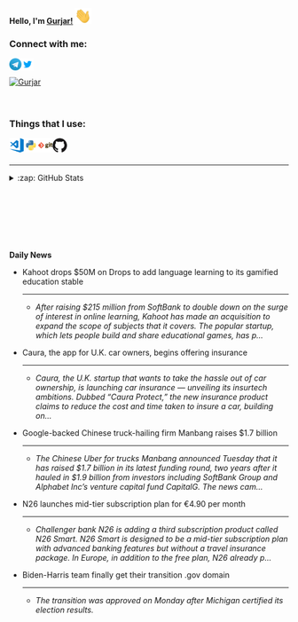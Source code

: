 #### Hello, I'm [Gurjar!](https://GurjarKing.github.io) <img src="https://raw.githubusercontent.com/ABSphreak/ABSphreak/master/gifs/Hi.gif" width="30px"></h2>


### Connect with me:

[<img align="left" alt="Gurjar | Telegram" width="22px" src="https://raw.githubusercontent.com/github/explore/80688e429a7d4ef2fca1e82350fe8e3517d3494d/topics/telegram/telegram.png" />][Telegram]
[<img align="left" alt="Gurjar | Twitter" width="22px" src="https://raw.githubusercontent.com/github/explore/80688e429a7d4ef2fca1e82350fe8e3517d3494d/topics/twitter/twitter.png" />][Twitter]
<br >
<br >
<a href="https://github.com/GurjarKing"><img src="https://komarev.com/ghpvc/?username=GurjarKing" alt="Gurjar" /></a> <br />
<br />
<br />
<!-- <br >

![](https://visitor-badge.glitch.me/badge?page_id=GurjarKing)

<br /> -->

### Things that I use:

[<img align="left" alt="Visual Studio Code" width="26px" src="https://raw.githubusercontent.com/github/explore/80688e429a7d4ef2fca1e82350fe8e3517d3494d/topics/visual-studio-code/visual-studio-code.png" />][VSCode]
[<img align="left" alt="Python" width="26px" src="https://raw.githubusercontent.com/github/explore/80688e429a7d4ef2fca1e82350fe8e3517d3494d/topics/python/python.png" />][Python]
[<img align="left" alt="Git" width="26px" src="https://raw.githubusercontent.com/github/explore/80688e429a7d4ef2fca1e82350fe8e3517d3494d/topics/git/git.png" />][Git]
[<img align="left" alt="GitHub" width="26px" src="https://raw.githubusercontent.com/github/explore/78df643247d429f6cc873026c0622819ad797942/topics/github/github.png" />][Github]

<br />
<br />

---
<details>
  <summary>:zap: GitHub Stats</summary>

<img align="left" alt="Gurjar's Github Stats" src="https://github-readme-stats.vercel.app/api?username=GurjarKing&show_icons=true&hide_border=true&count_private=true&include_all_commit=true&theme=algolia" />

</details>

<!-- ### 🔔 My latest tweet
<a href="https://twitter.com/Gurjar_King43" target="_blank">
	<img src="https://github.com/GurjarKing/GurjarKing/raw/master/tweet.png" width="70%" align="center" alt="Click to view on Twitter" title="My latest tweet, as an image"/>
</a> -->
<br>

<pre>

</pre>

<!-- **Quote of the hour:**

{qoth}

~ {qoth_author}
<pre>

</pre> -->
<br>
<pre>


</pre>
<strong>Daily News</strong>
  
  - Kahoot drops $50M on Drops to add language learning to its gamified education stable
     <hr/>
     
      - *After raising $215 million from SoftBank to double down on the surge of interest in online learning, Kahoot has made an acquisition to expand the scope of subjects that it covers. The popular startup, which lets people build and share educational games, has p…*
     
  - Caura, the app for U.K. car owners, begins offering insurance
      <hr/>
      
      - *Caura, the U.K. startup that wants to take the hassle out of car ownership, is launching car insurance — unveiling its insurtech ambitions. Dubbed “Caura Protect,” the new insurance product claims to reduce the cost and time taken to insure a car, building on…*
      
  - Google-backed Chinese truck-hailing firm Manbang raises $1.7 billion
      <hr/>
      
      - *The Chinese Uber for trucks Manbang announced Tuesday that it has raised $1.7 billion in its latest funding round, two years after it hauled in $1.9 billion from investors including SoftBank Group and Alphabet Inc’s venture capital fund CapitalG. The news cam…*
      
  - N26 launches mid-tier subscription plan for €4.90 per month
      <hr/>
      
      - *Challenger bank N26 is adding a third subscription product called N26 Smart. N26 Smart is designed to be a mid-tier subscription plan with advanced banking features but without a travel insurance package. In Europe, in addition to the free plan, N26 already p…*
       
  - Biden-Harris team finally get their transition .gov domain
      <hr/>
       
       - *The transition was approved on Monday after Michigan certified its election results.*
      

<br />

[VSCode]: https://code.visualstudio.com/
[Python]: https://www.python.org/
[Git]: https://git-scm.com/
[Github]: https://github.com/
[Telegram]: https://t.me/Gurjar_King/
[Twitter]: https://twitter.com/Gurjar_King43/
